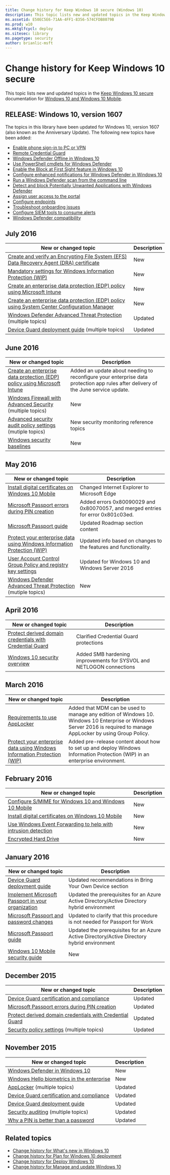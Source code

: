 ```yaml
---
title: Change history for Keep Windows 10 secure (Windows 10)
description: This topic lists new and updated topics in the Keep Windows 10 secure documentation for Windows 10 and Windows 10 Mobile.
ms.assetid: E50EC5E6-71AA-4FF1-8356-574CFDB8079B
ms.prod: w10
ms.mktglfcycl: deploy
ms.sitesec: library
ms.pagetype: security
author: brianlic-msft
---
```


# Change history for Keep Windows 10 secure
This topic lists new and updated topics in the [Keep Windows 10 secure](index.md) documentation for [Windows 10 and Windows 10 Mobile](../index.md).

## RELEASE: Windows 10, version 1607

The topics in this library have been updated for Windows 10, version 1607 (also known as the Anniversary Update). The following new topics have been added:

- [Enable phone sign-in to PC or VPN](enable-phone-signin-to-pc-and-vpn.md)
- [Remote Credential Guard](remote-credential-guard.md)
- [Windows Defender Offline in Windows 10](windows-defender-offline.md)
- [Use PowerShell cmdlets for Windows Defender](use-powershell-cmdlets-windows-defender-for-windows-10.md)
- [Enable the Block at First Sight feature in Windows 10](windows-defender-block-at-first-sight.md)
- [Configure enhanced notifications for Windows Defender in Windows 10](windows-defender-enhanced-notifications.md)
- [Run a Windows Defender scan from the command line](run-cmd-scan-windows-defender-for-windows-10.md)
- [Detect and block Potentially Unwanted Applications with Windows Defender](enable-pua-windows-defender-for-windows-10.md)
- [Assign user access to the portal](assign-portal-access-windows-defender-advanced-threat-protection.md)
- [Configure endpoints](configure-endpoints-windows-defender-advanced-threat-protection.md)
- [Troubleshoot onboarding issues](troubleshoot-onboarding-windows-defender-advanced-threat-protection.md)
- [Configure SIEM tools to consume alerts](configure-siem-windows-defender-advanced-threat-protection.md)
- [Windows Defender compatibility](defender-compatibility-windows-defender-advanced-threat-protection.md)


## July 2016

|New or changed topic | Description |
|----------------------|-------------|
|[Create and verify an Encrypting File System (EFS) Data Recovery Agent (DRA) certificate](create-and-verify-an-efs-dra-certificate.md) |New |
|[Mandatory settings for Windows Information Protection (WIP)](mandatory-settings-for-wip.md) |New |
|[Create an enterprise data protection (EDP) policy using Microsoft Intune](create-edp-policy-using-intune.md) |New |
|[Create an enterprise data protection (EDP) policy using System Center Configuration Manager](create-edp-policy-using-sccm.md) |New |
|[Windows Defender Advanced Threat Protection](windows-defender-advanced-threat-protection.md) (multiple topics) | Updated |
|[Device Guard deployment guide](device-guard-deployment-guide.md) (multiple topics) | Updated |


## June 2016

|New or changed topic | Description |
|----------------------|-------------|
|[Create an enterprise data protection (EDP) policy using Microsoft Intune](create-edp-policy-using-intune.md) |Added an update about needing to reconfigure your enterprise data protection app rules after delivery of the June service update. |
| [Windows Firewall with Advanced Security](windows-firewall-with-advanced-security.md) (multiple topics) | New |
| [Advanced security audit policy settings](advanced-security-audit-policy-settings.md) (mutiple topics) | New security monitoring reference topics |
| [Windows security baselines](windows-security-baselines.md) | New |

## May 2016

|New or changed topic | Description |
|----------------------|-------------|
| [Install digital certificates on Windows 10 Mobile](installing-digital-certificates-on-windows-10-mobile.md) | Changed Internet Explorer to Microsoft Edge |
| [Microsoft Passport errors during PIN creation](microsoft-passport-errors-during-pin-creation.md) | Added errors 0x80090029 and 0x80070057, and merged entries for error 0x801c03ed. |
| [Microsoft Passport guide](microsoft-passport-guide.md) | Updated Roadmap section content |
|[Protect your enterprise data using Windows Information Protection (WIP)](protect-enterprise-data-using-wip.md) |Updated info based on changes to the features and functionality.|
| [User Account Control Group Policy and registry key settings](user-account-control-group-policy-and-registry-key-settings.md) | Updated for Windows 10 and Windows Server 2016 |
|[Windows Defender Advanced Threat Protection](windows-defender-advanced-threat-protection.md) (mutiple topics) | New |

## April 2016

|New or changed topic | Description |
|----------------------|-------------|
|[Protect derived domain credentials with Credential Guard](credential-guard.md) |Clarified Credential Guard protections |
|[Windows 10 security overview](windows-10-security-guide.md) |Added SMB hardening improvements for SYSVOL and NETLOGON connections |

## March 2016

|New or changed topic | Description |
|----------------------|-------------|
|[Requirements to use AppLocker](requirements-to-use-applocker.md) |Added that MDM can be used to manage any edition of Windows 10. Windows 10 Enterprise or Windows Server 2016 is required to manage AppLocker by using Group Policy.|
|[Protect your enterprise data using Windows Information Protection (WIP)](protect-enterprise-data-using-wip.md) |Added pre-release content about how to set up and deploy Windows Information Protection (WIP) in an enterprise environment.|

## February 2016

| New or changed topic | Description |
|----------------------|-------------|
|[Configure S/MIME for Windows 10 and Windows 10 Mobile](configure-s-mime.md) |New |
|[Install digital certificates on Windows 10 Mobile](installing-digital-certificates-on-windows-10-mobile.md) |New |
|[Use Windows Event Forwarding to help with intrusion detection](use-windows-event-forwarding-to-assist-in-instrusion-detection.md) |New |
|[Encrypted Hard Drive](encrypted-hard-drive.md) |New |

## January 2016

|New or changed topic |Description |
|---------------------|------------|
|[Device Guard deployment guide](device-guard-deployment-guide.md) |Updated recommendations in Bring Your Own Device section |
|[Implement Microsoft Passport in your organization](implement-microsoft-passport-in-your-organization.md) |Updated the prerequisites for an Azure Active Directory/Active Directory hybrid environment |
|[Microsoft Passport and password changes](microsoft-passport-and-password-changes.md) |Updated to clarify that this procedure is not needed for Passport for Work |
|[Microsoft Passport guide](microsoft-passport-guide.md) |Updated the prerequisites for an Azure Active Directory/Active Directory hybrid environment |
|[Windows 10 Mobile security guide](windows-10-mobile-security-guide.md) |New |

## December 2015

|New or changed topic |Description |
|---------------------|------------|
|[Device Guard certification and compliance](device-guard-certification-and-compliance.md) |Updated |
|[Microsoft Passport errors during PIN creation](microsoft-passport-errors-during-pin-creation.md) |Updated |
|[Protect derived domain credentials with Credential Guard](credential-guard.md) |Updated |
|[Security policy settings](security-policy-settings.md) (multiple topics) |Updated |

## November 2015

|New or changed topic |Description |
|---------------------|-------------|
|[Windows Defender in Windows 10](windows-defender-in-windows-10.md) |New |
|[Windows Hello biometrics in the enterprise](windows-hello-in-enterprise.md)|New |
|[AppLocker](applocker-overview.md) (multiple topics) |Updated |
|[Device Guard certification and compliance](device-guard-certification-and-compliance.md) |Updated |
|[Device Guard deployment guide](device-guard-deployment-guide.md) |Updated |
|[Security auditing](security-auditing-overview.md) (multiple topics) |Updated |
|[Why a PIN is better than a password](why-a-pin-is-better-than-a-password.md) |Updated |

## Related topics
- [Change history for What's new in Windows 10](../whats-new/change-history-for-what-s-new-in-windows-10.md)
- [Change history for Plan for Windows 10 deployment](../plan/change-history-for-plan-for-windows-10-deployment.md)
- [Change history for Deploy Windows 10](../deploy/change-history-for-deploy-windows-10.md)
- [Change history for Manage and update Windows 10](../manage/change-history-for-manage-and-update-windows-10.md)
